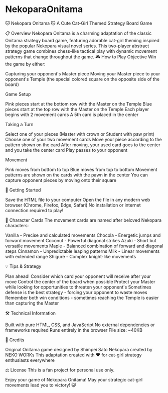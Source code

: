 # NekoparaOnitama
🐱 Nekopara Onitama 🐱
A Cute Cat-Girl Themed Strategy Board Game


📋 Overview
Nekopara Onitama is a charming adaptation of the classic Onitama strategy board game, featuring adorable cat-girl theming inspired by the popular Nekopara visual novel series. This two-player abstract strategy game combines chess-like tactical play with dynamic movement patterns that change throughout the game.
🎮 How to Play
Objective
Win the game by either:

Capturing your opponent's Master piece
Moving your Master piece to your opponent's Temple (the special colored square on the opposite side of the board)

Game Setup

Pink pieces start at the bottom row with the Master on the Temple
Blue pieces start at the top row with the Master on the Temple
Each player begins with 2 movement cards
A 5th card is placed in the center

Taking a Turn

Select one of your pieces (Master with crown or Student with paw print)
Choose one of your two movement cards
Move your piece according to the pattern shown on the card
After moving, your used card goes to the center and you take the center card
Play passes to your opponent

Movement

Pink moves from bottom to top
Blue moves from top to bottom
Movement patterns are shown on the cards with the pawn in the center
You can capture opponent pieces by moving onto their square

🚀 Getting Started

Save the HTML file to your computer
Open the file in any modern web browser (Chrome, Firefox, Edge, Safari)
No installation or internet connection required to play!

🎴 Character Cards
The movement cards are named after beloved Nekopara characters:

Vanilla - Precise and calculated movements
Chocola - Energetic jumps and forward movement
Coconut - Powerful diagonal strikes
Azuki - Short but versatile movements
Maple - Balanced combination of forward and diagonal steps
Cinnamon - Unpredictable leaping patterns
Milk - Linear movements with extended range
Shigure - Complex knight-like movements

💡 Tips & Strategy

Plan ahead! Consider which card your opponent will receive after your move
Control the center of the board when possible
Protect your Master while looking for opportunities to threaten your opponent's
Sometimes defense is the best strategy - forcing your opponent to waste moves
Remember both win conditions - sometimes reaching the Temple is easier than capturing the Master

🛠️ Technical Information

Built with pure HTML, CSS, and JavaScript
No external dependencies or frameworks required
Runs entirely in the browser
File size: ~40KB

🙏 Credits

Original Onitama game designed by Shimpei Sato
Nekopara created by NEKO WORKs
This adaptation created with ❤️ for cat-girl strategy enthusiasts everywhere

⚖️ License
This is a fan project for personal use only.

Enjoy your game of Nekopara Onitama! May your strategic cat-girl movements lead you to victory! 😺
